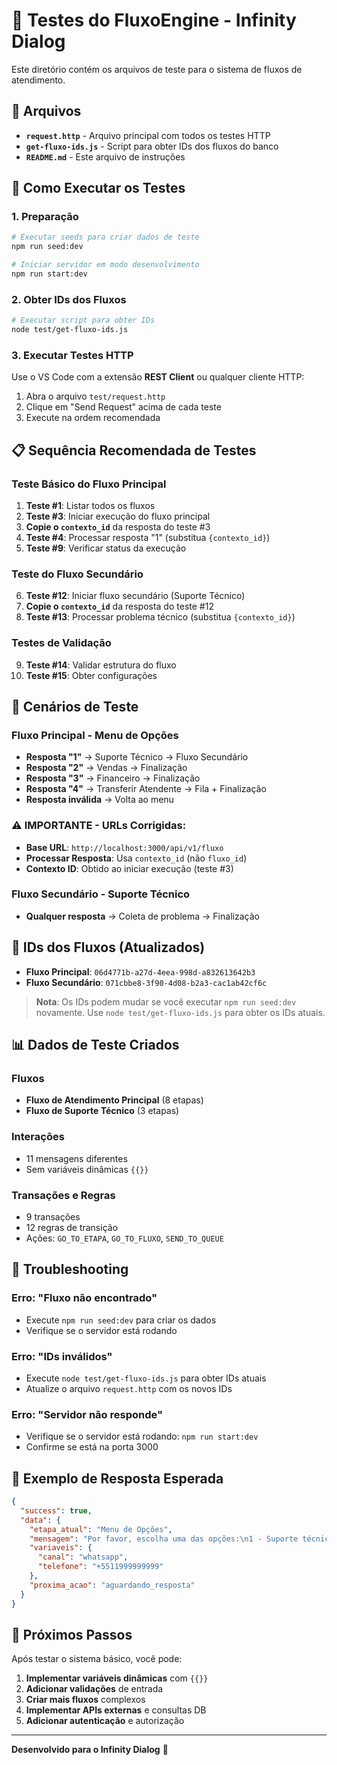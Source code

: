 # 🧪 Testes do FluxoEngine - Infinity Dialog

Este diretório contém os arquivos de teste para o sistema de fluxos de atendimento.

## 📁 Arquivos

- **`request.http`** - Arquivo principal com todos os testes HTTP
- **`get-fluxo-ids.js`** - Script para obter IDs dos fluxos do banco
- **`README.md`** - Este arquivo de instruções

## 🚀 Como Executar os Testes

### 1. Preparação
```bash
# Executar seeds para criar dados de teste
npm run seed:dev

# Iniciar servidor em modo desenvolvimento
npm run start:dev
```

### 2. Obter IDs dos Fluxos
```bash
# Executar script para obter IDs
node test/get-fluxo-ids.js
```

### 3. Executar Testes HTTP

Use o VS Code com a extensão **REST Client** ou qualquer cliente HTTP:

1. Abra o arquivo `test/request.http`
2. Clique em "Send Request" acima de cada teste
3. Execute na ordem recomendada

## 📋 Sequência Recomendada de Testes

### Teste Básico do Fluxo Principal
1. **Teste #1**: Listar todos os fluxos
2. **Teste #3**: Iniciar execução do fluxo principal
3. **Copie o `contexto_id`** da resposta do teste #3
4. **Teste #4**: Processar resposta "1" (substitua `{contexto_id}`)
5. **Teste #9**: Verificar status da execução

### Teste do Fluxo Secundário
6. **Teste #12**: Iniciar fluxo secundário (Suporte Técnico)
7. **Copie o `contexto_id`** da resposta do teste #12
8. **Teste #13**: Processar problema técnico (substitua `{contexto_id}`)

### Testes de Validação
9. **Teste #14**: Validar estrutura do fluxo
10. **Teste #15**: Obter configurações

## 🎯 Cenários de Teste

### Fluxo Principal - Menu de Opções
- **Resposta "1"** → Suporte Técnico → Fluxo Secundário
- **Resposta "2"** → Vendas → Finalização
- **Resposta "3"** → Financeiro → Finalização  
- **Resposta "4"** → Transferir Atendente → Fila + Finalização
- **Resposta inválida** → Volta ao menu

### ⚠️ IMPORTANTE - URLs Corrigidas:
- **Base URL**: `http://localhost:3000/api/v1/fluxo`
- **Processar Resposta**: Usa `contexto_id` (não `fluxo_id`)
- **Contexto ID**: Obtido ao iniciar execução (teste #3)

### Fluxo Secundário - Suporte Técnico
- **Qualquer resposta** → Coleta de problema → Finalização

## 🔧 IDs dos Fluxos (Atualizados)

- **Fluxo Principal**: `06d4771b-a27d-4eea-998d-a832613642b3`
- **Fluxo Secundário**: `071cbbe8-3f90-4d08-b2a3-cac1ab42cf6c`

> **Nota**: Os IDs podem mudar se você executar `npm run seed:dev` novamente. Use `node test/get-fluxo-ids.js` para obter os IDs atuais.

## 📊 Dados de Teste Criados

### Fluxos
- **Fluxo de Atendimento Principal** (8 etapas)
- **Fluxo de Suporte Técnico** (3 etapas)

### Interações
- 11 mensagens diferentes
- Sem variáveis dinâmicas `{{}}`

### Transações e Regras
- 9 transações
- 12 regras de transição
- Ações: `GO_TO_ETAPA`, `GO_TO_FLUXO`, `SEND_TO_QUEUE`

## 🐛 Troubleshooting

### Erro: "Fluxo não encontrado"
- Execute `npm run seed:dev` para criar os dados
- Verifique se o servidor está rodando

### Erro: "IDs inválidos"
- Execute `node test/get-fluxo-ids.js` para obter IDs atuais
- Atualize o arquivo `request.http` com os novos IDs

### Erro: "Servidor não responde"
- Verifique se o servidor está rodando: `npm run start:dev`
- Confirme se está na porta 3000

## 📝 Exemplo de Resposta Esperada

```json
{
  "success": true,
  "data": {
    "etapa_atual": "Menu de Opções",
    "mensagem": "Por favor, escolha uma das opções:\n1 - Suporte técnico\n2 - Vendas\n3 - Financeiro\n4 - Falar com atendente",
    "variaveis": {
      "canal": "whatsapp",
      "telefone": "+5511999999999"
    },
    "proxima_acao": "aguardando_resposta"
  }
}
```

## 🎉 Próximos Passos

Após testar o sistema básico, você pode:

1. **Implementar variáveis dinâmicas** com `{{}}`
2. **Adicionar validações** de entrada
3. **Criar mais fluxos** complexos
4. **Implementar APIs externas** e consultas DB
5. **Adicionar autenticação** e autorização

---

**Desenvolvido para o Infinity Dialog** 🚀
